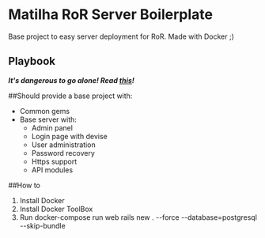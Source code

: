 # Matilha RoR Server Boilerplate 

Base project to easy server deployment for RoR.
Made with Docker ;)

## Playbook
***It's dangerous to go alone! Read [this](https://github.com/matilhaestudio/dev-playbook)!***

##Should provide a base project with:
- Common gems
- Base server with:
	- Admin panel
	- Login page with devise
	- User administration
	- Password recovery
	- Https support
	- API modules
	


##How to

1. Install Docker
2. Install Docker ToolBox
3. Run docker-compose run web rails new . --force --database=postgresql --skip-bundle


